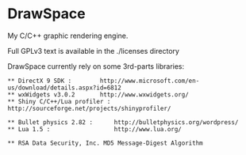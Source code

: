 DrawSpace
=========

My C/C++ graphic rendering engine.

Full GPLv3 text is available in the ./licenses directory

DrawSpace currently rely on some 3rd-parts libraries:

	** DirectX 9 SDK : 	      http://www.microsoft.com/en-us/download/details.aspx?id=6812
	** wxWidgets v3.0.2	      http://www.wxwidgets.org/
	** Shiny C/C++/Lua profiler : http://sourceforge.net/projects/shinyprofiler/
        
	** Bullet physics 2.82 :      http://bulletphysics.org/wordpress/
	** Lua 1.5 :                  http://www.lua.org/

	** RSA Data Security, Inc. MD5 Message-Digest Algorithm